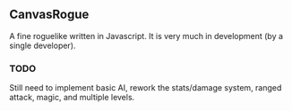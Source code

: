 ## CanvasRogue
A fine roguelike written in Javascript. It is very much in development (by a single developer).

### TODO
Still need to implement basic AI, rework the stats/damage system, ranged attack, magic, and multiple levels.
